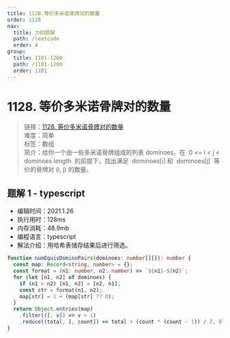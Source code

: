 ```yaml
---
title: 1128.等价多米诺骨牌对的数量
order: 1128
nav:
  title: 力扣题解
  path: /leetcode
  order: 4
group:
  title: 1101-1200
  path: /1101-1200
  order: 1101
---
```


# 1128. 等价多米诺骨牌对的数量

> 链接：[1128. 等价多米诺骨牌对的数量](https://leetcode-cn.com/problems/number-of-equivalent-domino-pairs/)  
> 难度：简单  
> 标签：数组  
> 简介：给你一个由一些多米诺骨牌组成的列表 dominoes。在  0 <= i < j < dominoes.length  的前提下，找出满足  dominoes[i] 和  dominoes[j]  等价的骨牌对 (i, j) 的数量。

## 题解 1 - typescript

- 编辑时间：2021.1.26
- 执行用时：128ms
- 内存消耗：48.9mb
- 编程语言：typescript
- 解法介绍：用哈希表储存结果后进行筛选。

```typescript
function numEquivDominoPairs(dominoes: number[][]): number {
  const map: Record<string, number> = {};
  const format = (n1: number, n2: number) => `${n1}-${n2}`;
  for (let [n1, n2] of dominoes) {
    if (n1 > n2) [n1, n2] = [n2, n1];
    const str = format(n1, n2);
    map[str] = 1 + (map[str] ?? 0);
  }
  return Object.entries(map)
    .filter(([, v]) => v > 1)
    .reduce((total, [, count]) => total + (count * (count - 1)) / 2, 0);
}
```
